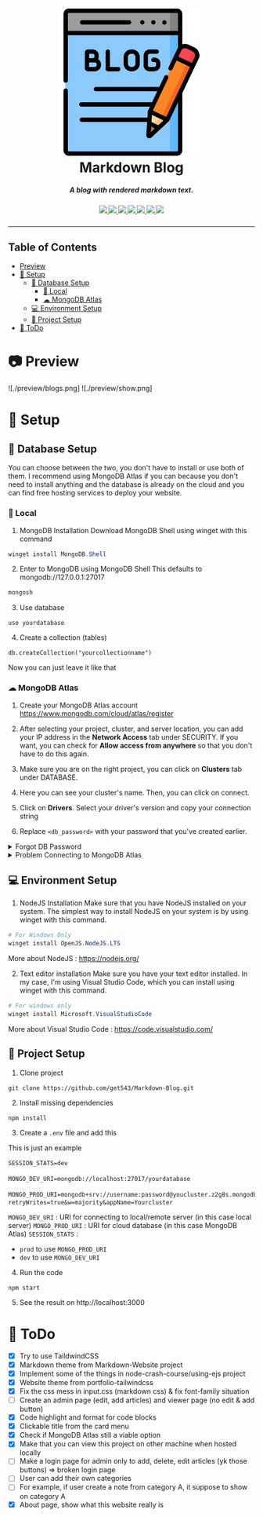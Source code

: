 <h1 align="center">
  <br>
  <img
    src="./public/img/blog.png"
    width="300px"
  >
  <br>
  Markdown Blog
</h1>

<h5 align="center">
    A blog with rendered markdown text.</a>
</h5>

<h5 align="center">
<a href="https://nodejs.org">
    <img src="https://img.shields.io/badge/javascript-nodejs-green?style=plastic?&logo=nodedotjs">
</a>

<a href="https://www.npmjs.com/package/mongoose">
    <img src="https://img.shields.io/badge/database-mongodb-mongodb?style=plastic?&logo=mongodb">
</a>

<a href="https://www.npmjs.com/package/prettier">
    <img src="https://img.shields.io/badge/code_style-prettier-ff69b4.svg?style=plastic&logo=prettier">
</a>

<a href="https://www.npmjs.com/package/eslint">
    <img src="https://img.shields.io/badge/lint-eslint-blueviolet?style=plastic&logo=eslint">
</a>

<a href="https://www.npmjs.com/package/dotenv">
    <img src="https://img.shields.io/badge/environment%20variables-.env-ECD53F?style=plastic?&logo=dotenv">
</a>

<a href="https://www.npmjs.com/package/express">
    <img src="https://img.shields.io/badge/template%20engine-express-white?style=plastic?&logo=express">
</a>

<a href="https://www.npmjs.com/package/marked">
    <img src="https://img.shields.io/badge/renderer-marked-white?style=plastic?&logo=markdown">
</a>
</h5>

---

## Table of Contents

- [Preview](#preview)
- [📐 Setup](#-setup)
  - [📅 Database Setup](#-database-setup)
    - [🔻 Local](#-local)
    - [☁ MongoDB Atlas](#-mongodb-atlas)
  - [💻 Environment Setup](#-environment-setup)
  - [📁 Project Setup](#-project-setup)
- [📃 ToDo](#-todo)


# 📷 Preview

![./preview/blogs.png]
![./preview/show.png]

# 📐 Setup

## 📅 Database Setup

You can choose between the two, you don't have to install or use both of them.
I recommend using MongoDB Atlas if you can because you don't need to install anything
and the database is already on the cloud and you can find free hosting services to deploy your website.

### 🔻 Local

1. MongoDB Installation
Download MongoDB Shell using winget with this command
```powershell
winget install MongoDB.Shell
```

2. Enter to MongoDB using MongoDB Shell
This defaults to mongodb://127.0.0.1:27017
```powershell
mongosh
```

3. Use database 
```
use yourdatabase
```

4. Create a collection (tables)
```
db.createCollection("yourcollectionname")
```
Now you can just leave it like that

### ☁ MongoDB Atlas

1. Create your MongoDB Atlas account
https://www.mongodb.com/cloud/atlas/register

2. After selecting your project, cluster, and server location, you can add your IP address in the **Network Access** tab under SECURITY. If you want, you can check for **Allow access from anywhere** so that you don't have to do this again.

3. Make sure you are on the right project, you can click on **Clusters** tab under DATABASE.

4. Here you can see your cluster's name. Then, you can click on connect.

5. Click on **Drivers**. Select your driver's version and copy your connection string

6. Replace `<db_password>` with your password that you've created earlier.

<details>
  <summary>Forgot DB Password</summary>

  > Try this step :
  > - Click on **Database Access** under SECURITY
  > - Click **EDIT**
  > - Click **Edit Password**
  > - Click **Auto Regenerate Secure Password**
  > - Click **Copy** 
</details>

<details>
  <summary>Problem Connecting to MongoDB Atlas</summary>

  > ```
  > Error: queryTxt ETIMEOUT cluster0-ghis2.mongodb.net
  > at QueryReqWrap.onresolve [as oncomplete] (dns.js:202:19) {
  > errno: 'ETIMEOUT',
  >   code: 'ETIMEOUT',
  >   syscall: 'queryTxt',
  >   hostname: 'cluster0-ghis2.mongodb.net'
  > }
  > ```
  > I was having an issue connecting to MongoDB Atlas because of a DNS record problem. Maybe you can try this steps :
  > - Change your DNS to using google dns `8.8.8.8` or `8.8.4.4`
  > - Or you can try changing the driver's version (Step 5) to `2.2.12 or later`
</details>


## 💻 Environment Setup

1. NodeJS Installation
Make sure that you have NodeJS installed on your system.
The simplest way to install NodeJS on your system is by using winget with this command.
```powershell
# For Windows Only
winget install OpenJS.NodeJS.LTS
```
More about NodeJS : https://nodejs.org/

2. Text editor installation
Make sure you have your text editor installed. In my case, I'm using Visual Studio Code, which you can install using winget with this command.
```powershell
# For windows only
winget install Microsoft.VisualStudioCode
```
More about Visual Studio Code : https://code.visualstudio.com/

## 📁 Project Setup

1. Clone project
```
git clone https://github.com/get543/Markdown-Blog.git
```

2. Install missing dependencies
```
npm install
```

3. Create a `.env` file and add this

This is just an example
```
SESSION_STATS=dev

MONGO_DEV_URI=mongodb://localhost:27017/yourdatabase

MONGO_PROD_URI=mongodb+srv://username:password@youcluster.z2g8s.mongodb.net/yourdatabase?retryWrites=true&w=majority&appName=Yourcluster
```
`MONGO_DEV_URI` : URI for connecting to local/remote server (in this case local server)
`MONGO_PROD_URI` : URI for cloud database (in this case MongoDB Atlas)
`SESSION_STATS` : 
- `prod` to use `MONGO_PROD_URI`
- `dev` to use `MONGO_DEV_URI`

4. Run the code
```
npm start
```

5. See the result on http://localhost:3000

# 📃 ToDo

- [x] Try to use TaildwindCSS
- [x] Markdown theme from Markdown-Website project
- [x] Implement some of the things in node-crash-course/using-ejs project
- [x] Website theme from portfolio-tailwindcss
- [x] Fix the css mess in input.css (markdown css) & fix font-family situation
- [ ] Create an admin page (edit, add articles) and viewer page (no edit & add button)
- [x] Code highlight and format for code blocks
- [x] Clickable title from the card menu
- [x] Check if MongoDB Atlas still a viable option
- [x] Make that you can view this project on other machine when hosted locally
- [ ] Make a login page for admin only to add, delete, edit articles (yk those buttons) => broken login page
- [ ] User can add their own categories
- [ ] For example, if user create a note from category A, it suppose to show on category A
- [x] About page, show what this website really is

